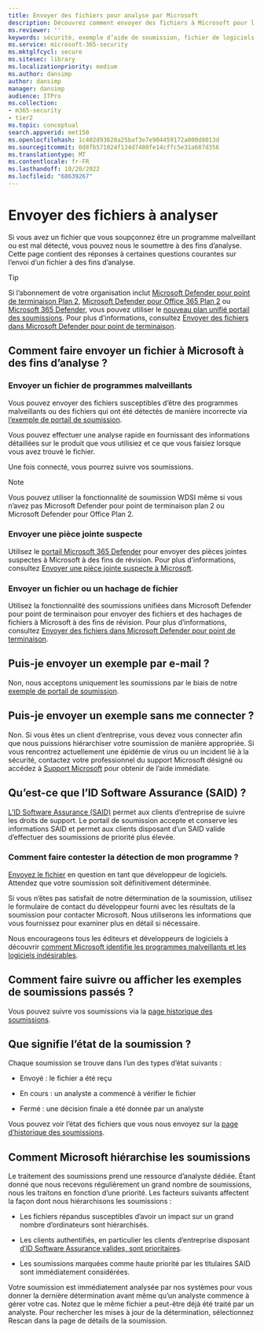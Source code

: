 ```yaml
---
title: Envoyer des fichiers pour analyse par Microsoft
description: Découvrez comment envoyer des fichiers à Microsoft pour l’analyse des programmes malveillants, comment suivre vos soumissions et détecter les litiges.
ms.reviewer: ''
keywords: sécurité, exemple d’aide de soumission, fichier de logiciels malveillants, fichier virus, fichier cheval de Troie, envoyer, envoyer à Microsoft, envoyer un exemple, virus, cheval de Troie, ver, non détecté, ne détecte pas, e-mail microsoft, programme malveillant e-mail, je pense que c’est un programme malveillant, je pense que c’est un virus, où puis-je envoyer un virus, est-ce un virus, MSE, ne détecte pas, aucune signature, aucune détection, fichier suspect,  MMPC, Centre de protection Microsoft contre les programmes malveillants, chercheurs, analystes, WDSI, renseignement de sécurité
ms.service: microsoft-365-security
ms.mktglfcycl: secure
ms.sitesec: library
ms.localizationpriority: medium
ms.author: dansimp
author: dansimp
manager: dansimp
audience: ITPro
ms.collection:
- m365-security
- tier2
ms.topic: conceptual
search.appverid: met150
ms.openlocfilehash: 1c402d93628a25baf3e7e904459172a000d8013d
ms.sourcegitcommit: 0d8fb571024f134d7480fe14cffc5e31a687d356
ms.translationtype: MT
ms.contentlocale: fr-FR
ms.lasthandoff: 10/20/2022
ms.locfileid: "68639267"
---
```

# <a name="submit-files-for-analysis"></a>Envoyer des fichiers à analyser

Si vous avez un fichier que vous soupçonnez être un programme malveillant ou est mal détecté, vous pouvez nous le soumettre à des fins d’analyse. Cette page contient des réponses à certaines questions courantes sur l’envoi d’un fichier à des fins d’analyse.

> [!TIP]
> Si l’abonnement de votre organisation inclut [Microsoft Defender pour point de terminaison Plan 2](/microsoft-365/security/defender-endpoint/microsoft-defender-endpoint), [Microsoft Defender pour Office 365 Plan 2](/microsoft-365/security/office-365-security/defender-for-office-365) ou [Microsoft 365 Defender](/microsoft-365/security/defender/microsoft-365-defender), vous pouvez utiliser le [nouveau plan unifié portail des soumissions](https://techcommunity.microsoft.com/t5/microsoft-defender-for-endpoint/unified-submissions-in-microsoft-365-defender-now-generally/ba-p/3270770). Pour plus d’informations, consultez [Envoyer des fichiers dans Microsoft Defender pour point de terminaison](/microsoft-365/security/defender-endpoint/admin-submissions-mde).

## <a name="how-do-i-submit-a-file-to-microsoft-for-analysis"></a>Comment faire envoyer un fichier à Microsoft à des fins d’analyse ?

### <a name="send-a-malware-file"></a>Envoyer un fichier de programmes malveillants

Vous pouvez envoyer des fichiers susceptibles d’être des programmes malveillants ou des fichiers qui ont été détectés de manière incorrecte via [l’exemple de portail de soumission](https://www.microsoft.com/wdsi/filesubmission).

Vous pouvez effectuer une analyse rapide en fournissant des informations détaillées sur le produit que vous utilisiez et ce que vous faisiez lorsque vous avez trouvé le fichier.

Une fois connecté, vous pourrez suivre vos soumissions.

> [!NOTE]
>
> Vous pouvez utiliser la fonctionnalité de soumission WDSI même si vous n’avez pas Microsoft Defender pour point de terminaison plan 2 ou Microsoft Defender pour Office Plan 2.

### <a name="submit-a-suspected-email-attachment"></a>Envoyer une pièce jointe suspecte

Utilisez le [portail Microsoft 365 Defender](https://security.microsoft.com/) pour envoyer des pièces jointes suspectes à Microsoft à des fins de révision. Pour plus d’informations, consultez [Envoyer une pièce jointe suspecte à Microsoft](../office-365-security/admin-submission.md).

### <a name="submit-a-file-or-file-hash"></a>Envoyer un fichier ou un hachage de fichier

Utilisez la fonctionnalité des soumissions unifiées dans Microsoft Defender pour point de terminaison pour envoyer des fichiers et des hachages de fichiers à Microsoft à des fins de révision. Pour plus d’informations, consultez [Envoyer des fichiers dans Microsoft Defender pour point de terminaison](../defender-endpoint/admin-submissions-mde.md).

## <a name="can-i-send-a-sample-by-email"></a>Puis-je envoyer un exemple par e-mail ?

Non, nous acceptons uniquement les soumissions par le biais de notre [exemple de portail de soumission](https://www.microsoft.com/wdsi/filesubmission).

## <a name="can-i-submit-a-sample-without-signing-in"></a>Puis-je envoyer un exemple sans me connecter ?

Non. Si vous êtes un client d’entreprise, vous devez vous connecter afin que nous puissions hiérarchiser votre soumission de manière appropriée. Si vous rencontrez actuellement une épidémie de virus ou un incident lié à la sécurité, contactez votre professionnel du support Microsoft désigné ou accédez à [Support Microsoft](https://support.microsoft.com/) pour obtenir de l’aide immédiate.

## <a name="what-is-the-software-assurance-id-said"></a>Qu’est-ce que l’ID Software Assurance (SAID) ?

[L’ID Software Assurance (SAID)](https://www.microsoft.com/licensing/licensing-programs/software-assurance-default.aspx) permet aux clients d’entreprise de suivre les droits de support. Le portail de soumission accepte et conserve les informations SAID et permet aux clients disposant d’un SAID valide d’effectuer des soumissions de priorité plus élevée.

### <a name="how-do-i-dispute-the-detection-of-my-program"></a>Comment faire contester la détection de mon programme ?

[Envoyez le fichier](https://www.microsoft.com/wdsi/filesubmission) en question en tant que développeur de logiciels. Attendez que votre soumission soit définitivement déterminée.

Si vous n’êtes pas satisfait de notre détermination de la soumission, utilisez le formulaire de contact du développeur fourni avec les résultats de la soumission pour contacter Microsoft. Nous utiliserons les informations que vous fournissez pour examiner plus en détail si nécessaire.

Nous encourageons tous les éditeurs et développeurs de logiciels à découvrir [comment Microsoft identifie les programmes malveillants et les logiciels indésirables](criteria.md).

## <a name="how-do-i-track-or-view-past-sample-submissions"></a>Comment faire suivre ou afficher les exemples de soumissions passés ?

Vous pouvez suivre vos soumissions via la [page historique des soumissions](https://www.microsoft.com/wdsi/submissionhistory).

## <a name="what-does-the-submission-status-mean"></a>Que signifie l’état de la soumission ?

Chaque soumission se trouve dans l’un des types d’état suivants :

* Envoyé : le fichier a été reçu

* En cours : un analyste a commencé à vérifier le fichier

* Fermé : une décision finale a été donnée par un analyste

Vous pouvez voir l’état des fichiers que vous nous envoyez sur la [page d’historique des soumissions](https://www.microsoft.com/wdsi/submissionhistory).

## <a name="how-does-microsoft-prioritize-submissions"></a>Comment Microsoft hiérarchise les soumissions

Le traitement des soumissions prend une ressource d’analyste dédiée. Étant donné que nous recevons régulièrement un grand nombre de soumissions, nous les traitons en fonction d’une priorité. Les facteurs suivants affectent la façon dont nous hiérarchisons les soumissions :

* Les fichiers répandus susceptibles d’avoir un impact sur un grand nombre d’ordinateurs sont hiérarchisés.

* Les clients authentifiés, en particulier les clients d’entreprise disposant [d’ID Software Assurance valides, sont prioritaires](https://www.microsoft.com/licensing/licensing-programs/software-assurance-default.aspx).

* Les soumissions marquées comme haute priorité par les titulaires SAID sont immédiatement considérées.

Votre soumission est immédiatement analysée par nos systèmes pour vous donner la dernière détermination avant même qu’un analyste commence à gérer votre cas. Notez que le même fichier a peut-être déjà été traité par un analyste. Pour rechercher les mises à jour de la détermination, sélectionnez Rescan dans la page de détails de la soumission.
